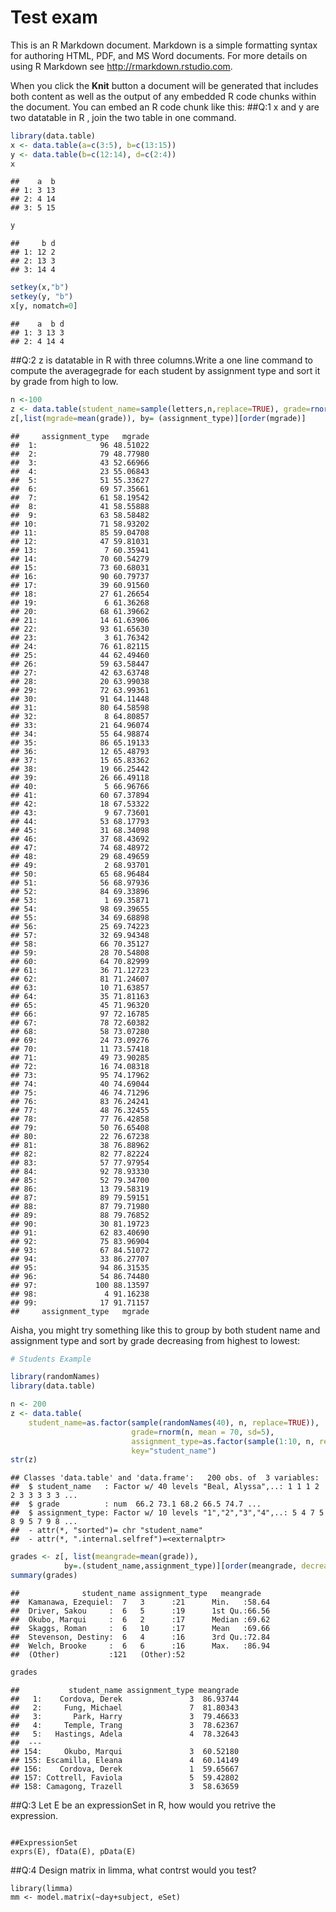 # Test exam

This is an R Markdown document. Markdown is a simple formatting syntax for authoring HTML, PDF, and MS Word documents. For more details on using R Markdown see <http://rmarkdown.rstudio.com>.

When you click the **Knit** button a document will be generated that includes both content as well as the output of any embedded R code chunks within the document. You can embed an R code chunk like this:
##Q:1 x and y are two datatable in R , join the two table in one command.

```r
library(data.table)
x <- data.table(a=c(3:5), b=c(13:15))
y <- data.table(b=c(12:14), d=c(2:4))
x
```

```
##    a  b
## 1: 3 13
## 2: 4 14
## 3: 5 15
```

```r
y
```

```
##     b d
## 1: 12 2
## 2: 13 3
## 3: 14 4
```

```r
setkey(x,"b")
setkey(y, "b")
x[y, nomatch=0]
```

```
##    a  b d
## 1: 3 13 3
## 2: 4 14 4
```


##Q:2 z is datatable in R with three columns.Write a one line command to compute the averagegrade for each student by assignment type and sort it by grade from high to low.

```r
n <-100
z <- data.table(student_name=sample(letters,n,replace=TRUE), grade=rnorm(100,mean=70, sd=10), assignment_type=c(1:98, n, replace=TRUE))
z[,list(mgrade=mean(grade)), by= (assignment_type)][order(mgrade)]
```

```
##     assignment_type   mgrade
##  1:              96 48.51022
##  2:              79 48.77980
##  3:              43 52.66966
##  4:              23 55.06843
##  5:              51 55.33627
##  6:              69 57.35661
##  7:              61 58.19542
##  8:              41 58.55888
##  9:              63 58.58482
## 10:              71 58.93202
## 11:              85 59.04708
## 12:              47 59.81031
## 13:               7 60.35941
## 14:              70 60.54279
## 15:              73 60.68031
## 16:              90 60.79737
## 17:              39 60.91560
## 18:              27 61.26654
## 19:               6 61.36268
## 20:              68 61.39662
## 21:              14 61.63906
## 22:              93 61.65630
## 23:               3 61.76342
## 24:              76 61.82115
## 25:              44 62.49460
## 26:              59 63.58447
## 27:              42 63.63748
## 28:              20 63.99038
## 29:              72 63.99361
## 30:              91 64.11448
## 31:              80 64.58598
## 32:               8 64.80857
## 33:              21 64.96074
## 34:              55 64.98874
## 35:              86 65.19133
## 36:              12 65.48793
## 37:              15 65.83362
## 38:              19 66.25442
## 39:              26 66.49118
## 40:               5 66.96766
## 41:              60 67.37894
## 42:              18 67.53322
## 43:               9 67.73601
## 44:              53 68.17793
## 45:              31 68.34098
## 46:              37 68.43692
## 47:              74 68.48972
## 48:              29 68.49659
## 49:               2 68.93701
## 50:              65 68.96484
## 51:              56 68.97936
## 52:              84 69.33896
## 53:               1 69.35871
## 54:              98 69.39655
## 55:              34 69.68898
## 56:              25 69.74223
## 57:              32 69.94348
## 58:              66 70.35127
## 59:              28 70.54808
## 60:              64 70.82999
## 61:              36 71.12723
## 62:              81 71.24607
## 63:              10 71.63857
## 64:              35 71.81163
## 65:              45 71.96320
## 66:              97 72.16785
## 67:              78 72.60382
## 68:              58 73.07280
## 69:              24 73.09276
## 70:              11 73.57418
## 71:              49 73.90285
## 72:              16 74.08318
## 73:              95 74.17962
## 74:              40 74.69044
## 75:              46 74.71296
## 76:              83 76.24241
## 77:              48 76.32455
## 78:              77 76.42858
## 79:              50 76.65408
## 80:              22 76.67238
## 81:              38 76.88962
## 82:              82 77.82224
## 83:              57 77.97954
## 84:              92 78.93330
## 85:              52 79.34700
## 86:              13 79.58319
## 87:              89 79.59151
## 88:              87 79.71980
## 89:              88 79.76852
## 90:              30 81.19723
## 91:              62 83.40690
## 92:              75 83.96904
## 93:              67 84.51072
## 94:              33 86.27707
## 95:              94 86.31535
## 96:              54 86.74480
## 97:             100 88.13597
## 98:               4 91.16238
## 99:              17 91.71157
##     assignment_type   mgrade
```

Aisha, you might try something like this to group by both student name and 
assignment type and sort by grade decreasing from highest to lowest:


```r
# Students Example

library(randomNames)
library(data.table)

n <- 200
z <- data.table(
    student_name=as.factor(sample(randomNames(40), n, replace=TRUE)), 
                           grade=rnorm(n, mean = 70, sd=5), 
                           assignment_type=as.factor(sample(1:10, n, replace=TRUE)), 
                           key="student_name")
str(z)
```

```
## Classes 'data.table' and 'data.frame':	200 obs. of  3 variables:
##  $ student_name   : Factor w/ 40 levels "Beal, Alyssa",..: 1 1 1 2 2 3 3 3 3 3 ...
##  $ grade          : num  66.2 73.1 68.2 66.5 74.7 ...
##  $ assignment_type: Factor w/ 10 levels "1","2","3","4",..: 5 4 7 5 8 9 5 7 9 8 ...
##  - attr(*, "sorted")= chr "student_name"
##  - attr(*, ".internal.selfref")=<externalptr>
```

```r
grades <- z[, list(meangrade=mean(grade)), 
            by=.(student_name,assignment_type)][order(meangrade, decreasing = TRUE)]
summary(grades)
```

```
##              student_name assignment_type   meangrade    
##  Kamanawa, Ezequiel:  7   3      :21      Min.   :58.64  
##  Driver, Sakou     :  6   5      :19      1st Qu.:66.56  
##  Okubo, Marqui     :  6   2      :17      Median :69.62  
##  Skaggs, Roman     :  6   10     :17      Mean   :69.66  
##  Stevenson, Destiny:  6   4      :16      3rd Qu.:72.84  
##  Welch, Brooke     :  6   6      :16      Max.   :86.94  
##  (Other)           :121   (Other):52
```

```r
grades
```

```
##           student_name assignment_type meangrade
##   1:    Cordova, Derek               3  86.93744
##   2:     Fung, Michael               7  81.80343
##   3:       Park, Harry               3  79.46633
##   4:     Temple, Trang               3  78.62367
##   5:   Hastings, Adela               4  78.32643
##  ---                                            
## 154:     Okubo, Marqui               3  60.52180
## 155: Escamilla, Eleana               4  60.14149
## 156:    Cordova, Derek               1  59.65667
## 157: Cottrell, Faviola               5  59.42802
## 158: Camagong, Trazell               3  58.63659
```

##Q:3 Let E be an expressionSet in R, how would you retrive the expression.
```

##ExpressionSet
exprs(E), fData(E), pData(E)

```




##Q:4 Design matrix in limma, what contrst would you test?
```
library(limma)
mm <- model.matrix(~day+subject, eSet)
```


